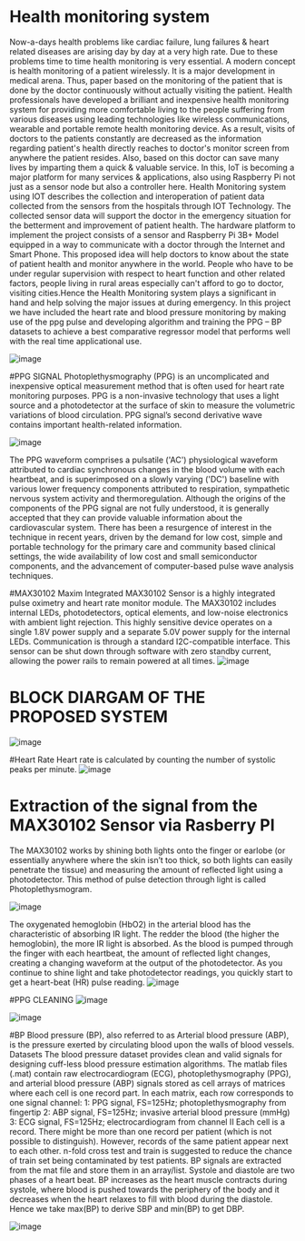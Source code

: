# Health monitoring system
Now-a-days health problems like cardiac failure, lung failures & heart related diseases are arising day by day at a very high rate. Due to these problems time to time health monitoring is very essential. A modern concept is health monitoring of a patient wirelessly. It is a major development in medical arena. Thus, paper based on the monitoring of the patient that is done by the doctor continuously without actually visiting the patient. Health professionals have developed a brilliant and inexpensive health monitoring system for providing more comfortable living to the people suffering from various diseases using leading technologies like wireless communications, wearable and portable remote health monitoring device. As a result, visits of doctors to the patients constantly are decreased as the information regarding patient's health directly reaches to doctor's monitor screen from anywhere the patient resides. Also, based on this doctor can save many lives by imparting them a quick & valuable service. In this, IoT is becoming a major platform for many services & applications, also using Raspberry Pi not just as a sensor node but also a controller here. Health Monitoring system using IOT describes the collection and interoperation of patient data collected from the sensors from the hospitals through IOT Technology. The collected sensor data will support the doctor in the emergency situation for the betterment and improvement of patient health. The hardware platform to implement the project consists of a sensor and Raspberry Pi 3B+ Model equipped in a way to communicate with a doctor through the Internet and Smart Phone. This proposed idea will help doctors to know about the 
state of patient health and monitor anywhere in the world.
 People who have to be under regular supervision with respect to heart function and other related factors, people living in rural areas especially can't afford to go to doctor, visiting cities.Hence the Health Monitoring system plays a significant in hand and help solving the major issues at during emergency.
 In this project we have included the heart rate and blood pressure monitoring by making use of the ppg pulse and developing algorithm and training the PPG – BP datasets to achieve a best comparative regressor model that performs well with the real time applicational use.
 
 ![image](https://user-images.githubusercontent.com/87423535/201459800-648f42a6-74f8-4e8d-a6ef-d4405c44d2f2.png)
 
 #PPG SIGNAL
Photoplethysmography (PPG) is an uncomplicated and inexpensive optical measurement method that is often used for heart rate monitoring purposes. PPG is a non-invasive technology that uses a light source and a photodetector at the surface of skin to measure the volumetric variations of blood circulation. PPG signal’s second derivative wave contains 
important health-related information.

![image](https://user-images.githubusercontent.com/87423535/201459905-035c2682-62b1-40b8-8c37-cb56f48953d7.png)

The PPG waveform comprises a pulsatile ('AC') physiological waveform attributed to 
cardiac synchronous changes in the blood volume with each heartbeat, and is superimposed 
on a slowly varying ('DC') baseline with various lower frequency components attributed to 
respiration, sympathetic nervous system activity and thermoregulation. Although the origins 
of the components of the PPG signal are not fully understood, it is generally accepted that 
they can provide valuable information about the cardiovascular system. There has been a 
resurgence of interest in the technique in recent years, driven by the demand for low cost, 
simple and portable technology for the primary care and community based clinical settings, 
the wide availability of low cost and small semiconductor components, and the advancement 
of computer-based pulse wave analysis techniques.

#MAX30102
Maxim Integrated MAX30102 Sensor is a highly integrated pulse oximetry and heart rate monitor module. The MAX30102 includes internal LEDs, photodetectors, optical 
elements, and low-noise electronics with ambient light rejection. This highly sensitive device 
operates on a single 1.8V power supply and a separate 5.0V power supply for the internal 
LEDs. Communication is through a standard I2C-compatible interface. This sensor can be shut 
down through software with zero standby current, allowing the power rails to remain powered 
at all times.
![image](https://user-images.githubusercontent.com/87423535/201459984-17880adf-3ed4-4262-be8c-3f39b4ebe349.png)


# BLOCK DIARGAM OF THE PROPOSED SYSTEM
![image](https://user-images.githubusercontent.com/87423535/201459999-41927eac-bff4-4aba-b06a-a7eeb4fded11.png)


#Heart Rate
Heart rate is calculated by counting the number of systolic peaks per minute.
![image](https://user-images.githubusercontent.com/87423535/201460031-ddb9f752-fdf3-47d9-913d-75c5353577fc.png)


# Extraction of the signal from the MAX30102 Sensor via Rasberry PI
The MAX30102 works by shining both lights onto the finger or earlobe (or essentially 
anywhere where the skin isn’t too thick, so both lights can easily penetrate the tissue) and 
measuring the amount of reflected light using a photodetector. This method of pulse 
detection through light is called Photoplethysmogram.

![image](https://user-images.githubusercontent.com/87423535/201460103-3c8cd24d-6bbf-49e4-8142-cddb52d389aa.png)

The oxygenated hemoglobin (HbO2) in the arterial blood has the characteristic of absorbing 
IR light. The redder the blood (the higher the hemoglobin), the more IR light is absorbed. As 
the blood is pumped through the finger with each heartbeat, the amount of reflected light 
changes, creating a changing waveform at the output of the photodetector. As you continue 
to shine light and take photodetector readings, you quickly start to get a heart-beat (HR) 
pulse reading.
![image](https://user-images.githubusercontent.com/87423535/201460122-4893725f-488a-4c6b-90ac-e4e3ffde056c.png)

#PPG CLEANING 
![image](https://user-images.githubusercontent.com/87423535/201460134-8bf66a10-6e37-4c21-9783-7386d1278828.png)

![image](https://user-images.githubusercontent.com/87423535/201460142-d0905155-3436-41aa-a20d-29cd15717803.png)


#BP
Blood pressure (BP), also referred to as Arterial blood pressure (ABP), is the pressure exerted 
by circulating blood upon the walls of blood vessels.
Datasets 
The blood pressure dataset provides clean and valid signals for designing cuff-less blood 
pressure estimation algorithms. The matlab files (.mat) contain raw electrocardiogram (ECG), 
photoplethysmography (PPG), and arterial blood pressure (ABP) signals stored as cell 
arrays of matrices where each cell is one record part. In each matrix, each row corresponds 
to one signal channel:
1: PPG signal, FS=125Hz; photoplethysmography from fingertip
2: ABP signal, FS=125Hz; invasive arterial blood pressure (mmHg)
3: ECG signal, FS=125Hz; electrocardiogram from channel II
Each cell is a record. There might be more than one record per patient (which is not possible 
to distinguish). However, records of the same patient appear next to each other. n-fold cross 
test and train is suggested to reduce the chance of train set being contaminated by test 
patients.
BP signals are extracted from the mat file and store them in an array/list. Systole and 
diastole are two phases of a heart beat. BP increases as the heart muscle contracts during 
systole, where blood is pushed towards the periphery of the body and it decreases when the 
heart relaxes to fill with blood during the diastole. Hence we take max(BP) to derive SBP and 
min(BP) to get DBP.

![image](https://user-images.githubusercontent.com/87423535/201460171-6584ff30-5ef7-4daf-b189-6de1f420d8aa.png)








